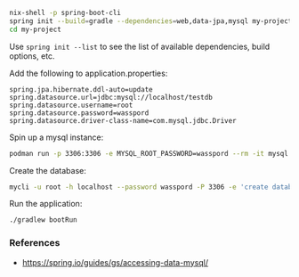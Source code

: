 
```sh
nix-shell -p spring-boot-cli
spring init --build=gradle --dependencies=web,data-jpa,mysql my-project
cd my-project
```

Use `spring init --list` to see the list of available dependencies, build options, etc.

Add the following to application.properties:
```properties
spring.jpa.hibernate.ddl-auto=update
spring.datasource.url=jdbc:mysql://localhost/testdb
spring.datasource.username=root
spring.datasource.password=wasspord
spring.datasource.driver-class-name=com.mysql.jdbc.Driver
```

Spin up a mysql instance:
```sh
podman run -p 3306:3306 -e MYSQL_ROOT_PASSWORD=wasspord --rm -it mysql:8.0.26
```
Create the database:
```sh
mycli -u root -h localhost --password wasspord -P 3306 -e 'create database testdb'
```

Run the application:
```sh
./gradlew bootRun
```

### References
- https://spring.io/guides/gs/accessing-data-mysql/
